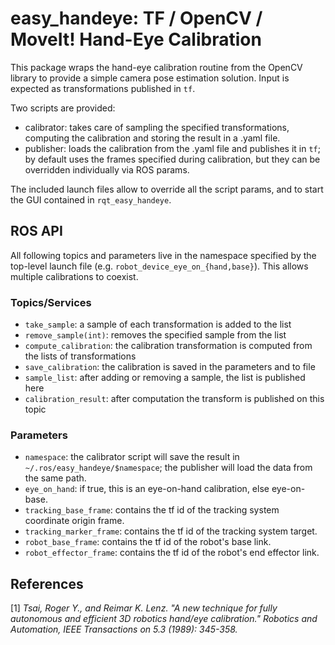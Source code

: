 
easy_handeye: TF / OpenCV / MoveIt! Hand-Eye Calibration
============================================

This package wraps the hand-eye calibration routine from the OpenCV library to provide a simple
camera pose estimation solution. Input is expected as transformations published in `tf`.

Two scripts are provided:
- calibrator: takes care of sampling the specified transformations, computing the calibration and storing the result in a .yaml file.
- publisher: loads the calibration from the .yaml file and publishes it in `tf`; by default uses the frames specified during calibration, but they can be overridden individually via ROS params.

The included launch files allow to override all the script params, and to start the GUI contained in `rqt_easy_handeye`.

## ROS API

All following topics and parameters live in the namespace specified by the top-level launch file
(e.g. `robot_device_eye_on_{hand,base}`). This allows multiple calibrations to coexist.

### Topics/Services

- `take_sample`: a sample of each transformation is added to the list
- `remove_sample(int)`: removes the specified sample from the list
- `compute_calibration`: the calibration transformation is computed from the lists of transformations
- `save_calibration`: the calibration is saved in the parameters and to file
- `sample_list`: after adding or removing a sample, the list is published here
- `calibration_result`: after computation the transform is published on this topic

### Parameters

- `namespace`: the calibrator script will save the result in `~/.ros/easy_handeye/$namespace`; the publisher will load the data from the same path.
- `eye_on_hand`: if true, this is an eye-on-hand calibration, else eye-on-base.
- `tracking_base_frame`: contains the tf id of the tracking system coordinate origin frame.
- `tracking_marker_frame`: contains the tf id of the tracking system target.
- `robot_base_frame`: contains the tf id of the robot's base link.
- `robot_effector_frame`: contains the tf id of the robot's end effector link.

## References

[1] *Tsai, Roger Y., and Reimar K. Lenz. "A new technique for fully autonomous
and efficient 3D robotics hand/eye calibration." Robotics and Automation, IEEE
Transactions on 5.3 (1989): 345-358.*
